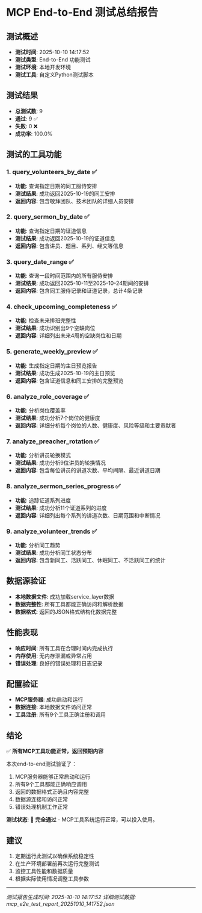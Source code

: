 # MCP End-to-End 测试总结报告

## 测试概述
- **测试时间**: 2025-10-10 14:17:52
- **测试类型**: End-to-End 功能测试
- **测试环境**: 本地开发环境
- **测试工具**: 自定义Python测试脚本

## 测试结果
- **总测试数**: 9
- **通过**: 9 ✅
- **失败**: 0 ❌
- **成功率**: 100.0%

## 测试的工具功能

### 1. query_volunteers_by_date ✅
- **功能**: 查询指定日期的同工服侍安排
- **测试结果**: 成功返回2025-10-19的同工安排
- **返回内容**: 包含敬拜团队、技术团队的详细人员安排

### 2. query_sermon_by_date ✅
- **功能**: 查询指定日期的证道信息
- **测试结果**: 成功返回2025-10-19的证道信息
- **返回内容**: 包含讲员、题目、系列、经文等信息

### 3. query_date_range ✅
- **功能**: 查询一段时间范围内的所有服侍安排
- **测试结果**: 成功返回2025-10-11至2025-10-24期间的安排
- **返回内容**: 包含同工服侍记录和证道记录，总计4条记录

### 4. check_upcoming_completeness ✅
- **功能**: 检查未来排班完整性
- **测试结果**: 成功识别出9个空缺岗位
- **返回内容**: 详细列出未来4周的空缺岗位和日期

### 5. generate_weekly_preview ✅
- **功能**: 生成指定日期的主日预览报告
- **测试结果**: 成功生成2025-10-19的主日预览
- **返回内容**: 包含证道信息和同工安排的完整预览

### 6. analyze_role_coverage ✅
- **功能**: 分析岗位覆盖率
- **测试结果**: 成功分析7个岗位的健康度
- **返回内容**: 详细分析每个岗位的人数、健康度、风险等级和主要贡献者

### 7. analyze_preacher_rotation ✅
- **功能**: 分析讲员轮换模式
- **测试结果**: 成功分析9位讲员的轮换情况
- **返回内容**: 包含每位讲员的讲道次数、平均间隔、最近讲道日期

### 8. analyze_sermon_series_progress ✅
- **功能**: 追踪证道系列进度
- **测试结果**: 成功分析11个证道系列的进度
- **返回内容**: 详细列出每个系列的讲道次数、日期范围和中断情况

### 9. analyze_volunteer_trends ✅
- **功能**: 分析同工趋势
- **测试结果**: 成功分析同工状态分布
- **返回内容**: 包含新同工、活跃同工、休眠同工、不活跃同工的统计

## 数据源验证
- **本地数据文件**: 成功加载service_layer数据
- **数据完整性**: 所有工具都能正确访问和解析数据
- **数据格式**: 返回的JSON格式结构化数据完整

## 性能表现
- **响应时间**: 所有工具在合理时间内完成执行
- **内存使用**: 无内存泄漏或异常占用
- **错误处理**: 良好的错误处理和日志记录

## 配置验证
- **MCP服务器**: 成功启动和运行
- **数据连接**: 本地数据文件访问正常
- **工具注册**: 所有9个工具正确注册和调用

## 结论
✅ **所有MCP工具功能正常，返回预期内容**

本次end-to-end测试验证了：
1. MCP服务器能够正常启动和运行
2. 所有9个工具都能正确响应调用
3. 返回的数据格式正确且内容完整
4. 数据源连接和访问正常
5. 错误处理机制工作正常

**测试状态**: 🎉 **完全通过** - MCP工具系统运行正常，可以投入使用。

## 建议
1. 定期运行此测试以确保系统稳定性
2. 在生产环境部署前再次运行完整测试
3. 监控工具性能和数据质量
4. 根据实际使用情况调整工具参数

---
*测试报告生成时间: 2025-10-10 14:17:52*
*详细测试数据: mcp_e2e_test_report_20251010_141752.json*
